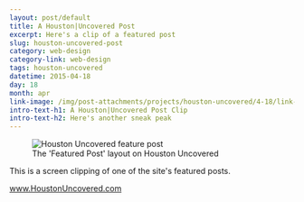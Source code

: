 ```yaml
---
layout: post/default
title: A Houston|Uncovered Post
excerpt: Here's a clip of a featured post
slug: houston-uncovered-post
category: web-design
category-link: web-design
tags: houston-uncovered
datetime: 2015-04-18
day: 18
month: apr
link-image: /img/post-attachments/projects/houston-uncovered/4-18/link-banner@2x.jpg
intro-text-h1: A Houston|Uncovered Post Clip
intro-text-h2: Here's another sneak peak
---
```

<article id="houston-uncovered-post">
	<div class="row side-padding" id="one">
		<figure>
			<img src="{{ site.blog_cdn }}/img/post-attachments/projects/houston-uncovered/4-18/post-mockup@2x.jpg" alt="Houston Uncovered feature post">
			<figcaption>The 'Featured Post' layout on Houston Uncovered</figcaption>
		</figure>
		<div class="verbiage">
			<p>This is a screen clipping of one of the site's featured posts.</p>
			<a href="http://houstonuncovered.com" class="underlined header" target="_blank">www.HoustonUncovered.com</a>
		</div>
	</div>
</article>